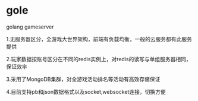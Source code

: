 gole
====

golang gameserver

1.无服务器区分，全游戏大世界架构，前端有负载均衡，一般的云服务都有此服务提供

2.玩家数据按账号区分在不同的redis实例上，对redis的读写与单组服务器相同，保证效率

3.采用了MongoDB集群，对全游戏活动排名等活动有高效存储保证

4.目前支持pb和json数据格式以及socket,websocket连接，切换方便

